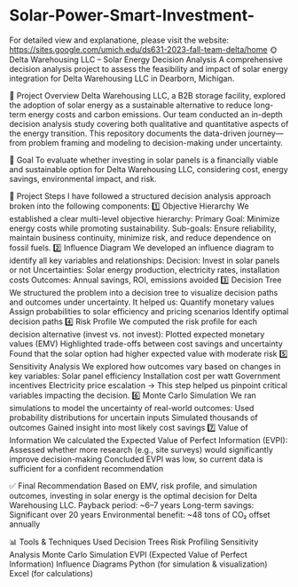 # Solar-Power-Smart-Investment-
For detailed view and explanatione, please visit the website: https://sites.google.com/umich.edu/ds631-2023-fall-team-delta/home
🌞 Delta Warehousing LLC – Solar Energy Decision Analysis
A comprehensive decision analysis project to assess the feasibility and impact of solar energy integration for Delta Warehousing LLC in Dearborn, Michigan.

📘 Project Overview
Delta Warehousing LLC, a B2B storage facility, explored the adoption of solar energy as a sustainable alternative to reduce long-term energy costs and carbon emissions. Our team conducted an in-depth decision analysis study covering both qualitative and quantitative aspects of the energy transition.
This repository documents the data-driven journey—from problem framing and modeling to decision-making under uncertainty.

🚀 Goal
To evaluate whether investing in solar panels is a financially viable and sustainable option for Delta Warehousing LLC, considering cost, energy savings, environmental impact, and risk.

📌 Project Steps
I have followed a structured decision analysis approach broken into the following components:
1️⃣ Objective Hierarchy
We established a clear multi-level objective hierarchy:
Primary Goal: Minimize energy costs while promoting sustainability.
Sub-goals: Ensure reliability, maintain business continuity, minimize risk, and reduce dependence on fossil fuels.
2️⃣ Influence Diagram
We developed an influence diagram to identify all key variables and relationships:
Decision: Invest in solar panels or not
Uncertainties: Solar energy production, electricity rates, installation costs
Outcomes: Annual savings, ROI, emissions avoided
3️⃣ Decision Tree
We structured the problem into a decision tree to visualize decision paths and outcomes under uncertainty. It helped us:
Quantify monetary values
Assign probabilities to solar efficiency and pricing scenarios
Identify optimal decision paths
4️⃣ Risk Profile
We computed the risk profile for each decision alternative (invest vs. not invest):
Plotted expected monetary values (EMV)
Highlighted trade-offs between cost savings and uncertainty
Found that the solar option had higher expected value with moderate risk
5️⃣ Sensitivity Analysis
We explored how outcomes vary based on changes in key variables:
Solar panel efficiency
Installation cost per watt
Government incentives
Electricity price escalation
→ This step helped us pinpoint critical variables impacting the decision.
6️⃣ Monte Carlo Simulation
We ran simulations to model the uncertainty of real-world outcomes:
Used probability distributions for uncertain inputs
Simulated thousands of outcomes
Gained insight into most likely cost savings
7️⃣ Value of Information
We calculated the Expected Value of Perfect Information (EVPI):
Assessed whether more research (e.g., site surveys) would significantly improve decision-making
Concluded EVPI was low, so current data is sufficient for a confident recommendation

✅ Final Recommendation
Based on EMV, risk profile, and simulation outcomes, investing in solar energy is the optimal decision for Delta Warehousing LLC.
Payback period: ~6–7 years
Long-term savings: Significant over 20 years
Environmental benefit: ~48 tons of CO₂ offset annually

📊 Tools & Techniques Used
Decision Trees
Risk Profiling
Sensitivity Analysis
Monte Carlo Simulation
EVPI (Expected Value of Perfect Information)
Influence Diagrams
Python (for simulation & visualization)
Excel (for calculations)

